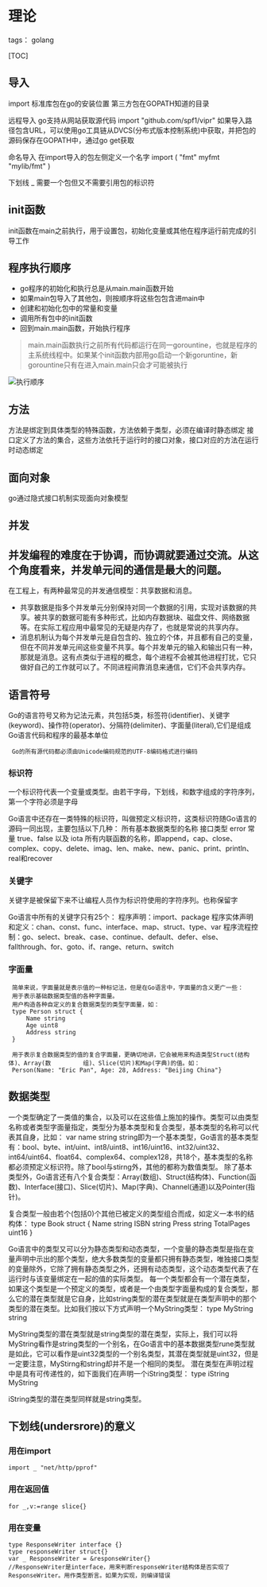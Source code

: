 # 理论

tags： golang

[TOC]

## 导入

import
标准库包在go的安装位置
第三方包在GOPATH知道的目录

远程导入
go支持从网站获取源代码
import "github.com/spf1/vipr"
如果导入路径包含URL，可以使用go工具链从DVCS(分布式版本控制系统)中获取，并把包的源码保存在GOPATH中，通过go get获取


命名导入
在import导入的包左侧定义一个名字
import (
    "fmt"
    myfmt "mylib/fmt"
)

下划线 _    需要一个包但又不需要引用包的标识符

## init函数

init函数在main之前执行，用于设置包，初始化变量或其他在程序运行前完成的引导工作

## 程序执行顺序

- go程序的初始化和执行总是从main.main函数开始
- 如果main包导入了其他包，则按顺序将这些包包含进main中
- 创建和初始化包中的常量和变量
- 调用所有包中的init函数
- 回到main.main函数，开始执行程序
>main.main函数执行之前所有代码都运行在同一gorountine，也就是程序的主系统线程中。如果某个init函数内部用go启动一个新goruntine，新gorountine只有在进入main.main只会才可能被执行

![执行顺序](https://app.yinxiang.com/shard/s41/res/e3f5e945-3b5b-4b56-8884-fc46ba4f6765.png)


## 方法

方法是绑定到具体类型的特殊函数，方法依赖于类型，必须在编译时静态绑定
接口定义了方法的集合，这些方法依托于运行时的接口对象，接口对应的方法在运行时动态绑定

## 面向对象

go通过隐式接口机制实现面向对象模型

## **并发**

**并发编程的难度在于协调，而协调就要通过交流。从这个角度看来，并发单元间的通信是最大的问题。**
----------
在工程上，有两种最常见的并发通信模型：共享数据和消息。

- 共享数据是指多个并发单元分别保持对同一个数据的引用，实现对该数据的共享。被共享的数据可能有多种形式，比如内存数据块、磁盘文件、网络数据等。在实际工程应用中最常见的无疑是内存了，也就是常说的共享内存。
- 消息机制认为每个并发单元是自包含的、独立的个体，并且都有自己的变量，但在不同并发单元间这些变量不共享。每个并发单元的输入和输出只有一种，那就是消息。这有点类似于进程的概念，每个进程不会被其他进程打扰，它只做好自己的工作就可以了。不同进程间靠消息来通信，它们不会共享内存。

## 语言符号

Go的语言符号又称为记法元素，共包括5类，标签符(identifier)、关键字(keyword)、操作符(operator)、分隔符(delimiter)、字面量(literal),它们是组成Go语言代码和程序的最基本单位

     Go的所有源代码都必须由Unicode编码规范的UTF-8编码格式进行编码

### 标识符

一个标识符代表一个变量或类型。由若干字母，下划线，和数字组成的字符序列，第一个字符必须是字母

Go语言中还存在一类特殊的标识符，叫做预定义标识符，这类标识符随Go语言的源码一同出现，主要包括以下几种：
所有基本数据类型的名称
接口类型 error
常量 true、false 以及 iota
所有内联函数的名称，即append，cap、close、complex、copy、delete、imag、len、make、new、panic、print、println、real和recover

### 关键字

关键字是被保留下来不让编程人员作为标识符使用的字符序列。也称保留字

Go语言中所有的关键字只有25个：
程序声明：import、package
程序实体声明和定义：chan、const、func、interface、map、struct、type、var
程序流程控制：go、select、break、case、continue、default、defer、else、fallthrough、for、goto、if、range、return、switch

### 字面量

     简单来说，字面量就是表示值的一种标记法，但是在Go语言中，字面量的含义更广一些：
     用于表示基础数据类型值的各种字面量。
     用户构造各种自定义的复合数据类型的类型字面量，如：
     type Person struct {
         Name string
         Age uint8
         Address string
     }

     用于表示复合数据类型的值的复合字面量，更确切地讲，它会被用来构造类型Struct(结构体)、Array(数         组)、Slice(切片)和Map(字典)的值。如：
     Person(Name: "Eric Pan", Age: 28, Address: "Beijing China"}

## 数据类型

一个类型确定了一类值的集合，以及可以在这些值上施加的操作。类型可以由类型名称或者类型字面量指定，类型分为基本类型和复合类型，基本类型的名称可以代表其自身，比如：
var name string 
string即为一个基本类型，Go语言的基本类型有：bool、byte、int/uint、int8/uint8、int16/uint16、int32/uint32、int64/uint64、float64、complex64、complex128，共18个，基本类型的名称都必须预定义标识符。除了bool与stirng外，其他的都称为数值类型。
除了基本类型外，Go语言还有八个复合类型：Array(数组)、Struct(结构体)、Function(函数)、Interface(接口)、Slice(切片)、Map(字典)、Channel(通道)以及Pointer(指针)。

复合类型一般由若个(包括0)个其他已被定义的类型组合而成，如定义一本书的结构体：
type Book struct {
     Name string
     ISBN string
     Press string
     TotalPages uint16
}

Go语言中的类型又可以分为静态类型和动态类型，一个变量的静态类型是指在变量声明中示出的那个类型，绝大多数类型的变量都只拥有静态类型，唯独接口类型的变量除外，它除了拥有静态类型之外，还拥有动态类型，这个动态类型代表了在运行时与该变量绑定在一起的值的实际类型。
每一个类型都会有一个潜在类型，如果这个类型是一个预定义的类型，或者是一个由类型字面量构成的复合类型，那么它的潜在类型就是它自身，比如string类型的潜在类型就是在类型声明中的那个类型的潜在类型。比如我们按以下方式声明一个MyString类型：
type MyString string

MyString类型的潜在类型就是string类型的潜在类型，实际上，我们可以将MyString看作是string类型的一个别名，在Go语言中的基本数据类型rune类型就是如此，它可以看作是uint32类型的一个别名类型，其潜在类型就是uint32，但是一定要注意，MyStirng和string却并不是一个相同的类型。
潜在类型在声明过程中是具有可传递性的，如下面我们在声明一个iString类型：
type iString MyString

 iString类型的潜在类型同样就是string类型。
 
## 下划线(undersrore)的意义
### 用在import
 `import _ "net/http/pprof"`
 
### 用在返回值
`for _,v:=range slice{}`
### 用在变量
```
type ResponseWriter interface {}
type responseWriter struct{}
var _ ResponseWriter = &responseWriter{}
//ResponseWriter是interface，用来判断responseWriter结构体是否实现了ResponseWriter。用作类型断言。如果为实现，则编译错误
```

